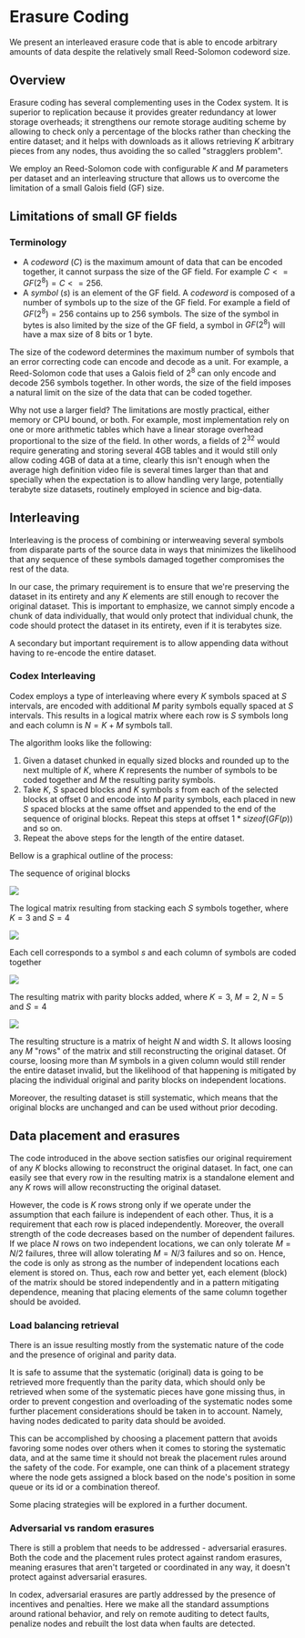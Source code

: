# Erasure Coding

We present an interleaved erasure code that is able to encode arbitrary amounts of data despite the relatively small Reed-Solomon codeword size.

## Overview

Erasure coding has several complementing uses in the Codex system. It is superior to replication because it provides greater redundancy at lower storage overheads; it strengthens our remote storage auditing scheme by allowing to check only a percentage of the blocks rather than checking the entire dataset; and it helps with downloads as it allows retrieving $K$ arbitrary pieces from any nodes, thus avoiding the so called "stragglers problem".

We employ an Reed-Solomon code with configurable $K$ and $M$ parameters per dataset and an interleaving structure that allows us to overcome the limitation of a small Galois field (GF) size.

## Limitations of small GF fields

### Terminology

- A $codeword$ ($C$) is the maximum amount of data that can be encoded together, it cannot surpass the size of the GF field. For example $C <= GF(2^8) = C <= 256$.
- A $symbol$ ($s$) is an element of the GF field. A $codeword$ is composed of a number of symbols up to the size of the GF field. For example a field of $GF(2^8) = 256$ contains up to 256 symbols. The size of the symbol in bytes is also limited by the size of the GF field, a symbol in $GF(2^8)$ will have a max size of 8 bits or 1 byte.

The size of the codeword determines the maximum number of symbols that an error correcting code can encode and decode as a unit. For example, a Reed-Solomon code that uses a Galois field of $2^8$ can only encode and decode 256 symbols together. In other words, the size of the field imposes a natural limit on the size of the data that can be coded together.

Why not use a larger field? The limitations are mostly practical, either memory or CPU bound, or both. For example, most implementation rely on one or more arithmetic tables which have a linear storage overhead proportional to the size of the field. In other words, a fields of $2^{32}$ would require generating and storing several 4GB tables and it would still only allow coding 4GB of data at a time, clearly this isn't enough when the average high definition video file is several times larger than that and specially when the expectation is to allow handling very large, potentially terabyte size datasets, routinely employed in science and big-data.

## Interleaving

Interleaving is the process of combining or interweaving several symbols from disparate parts of the source data in ways that minimizes the likelihood that any sequence of these symbols damaged together compromises the rest of the data.

In our case, the primary requirement is to ensure that we're preserving the dataset in its entirety and any $K$ elements are still enough to recover the original dataset. This is important to emphasize, we cannot simply encode a chunk of data individually, that would only protect that individual chunk, the code should protect the dataset in its entirety, even if it is terabytes size.

A secondary but important requirement is to allow appending data without having to re-encode the entire dataset.

### Codex Interleaving

Codex employs a type of interleaving where every $K$ symbols spaced at $S$ intervals, are encoded with additional $M$ parity symbols equally spaced at $S$ intervals. This results in a logical matrix where each row is $S$ symbols long and each column is $N=K+M$ symbols tall.


The algorithm looks like the following:

1) Given a dataset chunked in equally sized blocks and rounded up to the next multiple of $K$, where $K$ represents the number of symbols to be coded together and $M$ the resulting parity symbols.
2) Take $K$, $S$ spaced blocks and $K$ symbols $s$ from each of the selected blocks at offset 0 and encode into $M$ parity symbols, each placed in new $S$ spaced blocks at the same offset and appended to the end of the sequence of original blocks. Repeat this steps at offset $1*sizeof(GF(p))$ and so on.
3) Repeat the above steps for the length of the entire dataset.

Bellow is a graphical outline of the process:

The sequence of original blocks

![](./figs/blocks.svg)

The logical matrix resulting from stacking each $S$ symbols together, where $K=3$ and $S=4$

![](./figs/matrix1.svg)

Each cell corresponds to a  symbol $s$ and each column of symbols are coded together

![](./figs/matrix3.svg)

The resulting matrix with parity blocks added, where $K=3$, $M=2$, $N=5$ and $S=4$

![](./figs/matrix2.svg)

The resulting structure is a matrix of height $N$ and width $S$. It allows loosing any $M$ "rows" of the matrix and still reconstructing the original dataset. Of course, loosing more than $M$ symbols in a given column would still render the entire dataset invalid, but the likelihood of that happening is mitigated by placing the individual original and parity blocks on independent locations.

Moreover, the resulting dataset is still systematic, which means that the original blocks are unchanged and can be used without prior decoding.

## Data placement and erasures

The code introduced in the above section satisfies our original requirement of any $K$ blocks allowing to reconstruct the original dataset. In fact, one can easily see that every row in the resulting matrix is a standalone element and any $K$ rows will allow reconstructing the original dataset.

However, the code is $K$ rows strong only if we operate under the assumption that each failure is independent of each other. Thus, it is a requirement that each row is placed independently. Moreover, the overall strength of the code decreases based on the number of dependent failures. If we place $N$ rows on two independent locations, we can only tolerate $M=N/2$ failures, three will allow tolerating $M=N/3$ failures and so on. Hence, the code is only as strong as the number of independent locations each element is stored on. Thus, each row and better yet, each element (block) of the matrix should be stored independently and in a pattern mitigating dependence, meaning that placing elements of the same column together should be avoided.

### Load balancing retrieval

There is an issue resulting mostly from the systematic nature of the code and the presence of original and parity data.

It is safe to assume that the systematic (original) data is going to be retrieved more frequently than the parity data, which should only be retrieved when some of the systematic pieces have gone missing thus, in order to prevent congestion and overloading of the systematic nodes some further placement considerations should be taken in to account. Namely, having nodes dedicated to parity data should be avoided.

This can be accomplished by choosing a placement pattern that avoids favoring some nodes over others when it comes to storing the systematic data, and at the same time it should not break the placement rules around the safety of the code. For example, one can think of a placement strategy where the node gets assigned a block based on the node's position in some queue or its id or a combination thereof.

Some placing strategies will be explored in a further document.

### Adversarial vs random erasures

There is still a problem that needs to be addressed - adversarial erasures. Both the code and the placement rules protect against random erasures, meaning erasures that aren't targeted or coordinated in any way, it doesn't protect against adversarial erasures.

In codex, adversarial erasures are partly addressed by the presence of incentives and penalties. Here we make all the standard assumptions around rational behavior, and rely on remote auditing to detect faults, penalize nodes and rebuilt the lost data when faults are detected.
